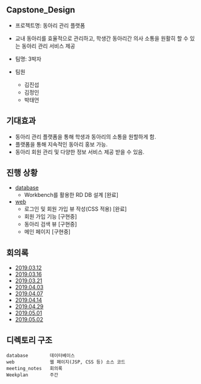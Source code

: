 ## Capstone_Design
- 프로젝트명: 동아리 관리 플랫폼

- 교내 동아리를 효율적으로 관리하고, 학생간 동아리간 의사 소통을 원활히 할 수 있는 동아리 관리 서비스 제공
- 팀명:  3박자  
- 팀원
   - 김진섭
   - 김정인
   - 박태언 
 
## 기대효과
 - 동아리 관리 플랫폼을 통해 학생과 동아리의 소통을 원할하게 함.
 - 플랫폼을 통해 지속적인 동아리 홍보 가능.
 - 동아리 회원 관리 및 다양한 정보 서비스 제공 받을 수 있음.

## 진행 상황
- [database](https://github.com/Jinseop95/Capstone_Design/tree/master/database)
  - Workbench를 활용한 RD DB 설계 [완료]
- [web](https://github.com/Jinseop95/Capstone_Design/tree/master/web)
  - 로그인 및 회원 가입 뷰 작성(CSS 적용) [완료]
  - 회원 가입 기능 [구현중]
  - 동아리 검색 뷰 [구현중]
  - 메인 페이지 [구현중]

## 회의록
  - [2019.03.12](https://github.com/Jinseop95/Capstone_Design/blob/master/meeting_notes/1.md)
  - [2019.03.16](https://github.com/Jinseop95/Capstone_Design/blob/master/meeting_notes/2.md)
  - [2019.03.21](https://github.com/Jinseop95/Capstone_Design/blob/master/meeting_notes/3.md)
  - [2019.04.03](https://github.com/Jinseop95/Capstone_Design/blob/master/meeting_notes/4.md)
  - [2019.04.07](https://github.com/Jinseop95/Capstone_Design/blob/master/meeting_notes/5.md)
  - [2019.04.14](https://github.com/Jinseop95/Capstone_Design/blob/master/meeting_notes/6.md)
  - [2019.04.29](https://github.com/Jinseop95/Capstone_Design/blob/master/meeting_notes/7.md)
  - [2019.05.01](https://github.com/Jinseop95/Capstone_Design/blob/master/meeting_notes/8.md)
  - [2019.05.02](https://github.com/Jinseop95/Capstone_Design/blob/master/meeting_notes/9.md)

## 디렉토리 구조
```
database        데이터베이스 
web             웹 페이지(JSP, CSS 등) 소스 코드 
meeting_notes   회의록
Weekplan        주간 
```
